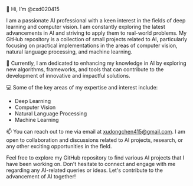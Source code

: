 👋 Hi, I’m @cxd020415

I am a passionate AI professional with a keen interest in the fields of deep learning and computer vision. I am constantly exploring the latest advancements in AI and striving to apply them to real-world problems. My GitHub repository is a collection of small projects related to AI, particularly focusing on practical implementations in the areas of computer vision, natural language processing, and machine learning.

🌱 Currently, I am dedicated to enhancing my knowledge in AI by exploring new algorithms, frameworks, and tools that can contribute to the development of innovative and impactful solutions.

💻 Some of the key areas of my expertise and interest include:
- Deep Learning
- Computer Vision
- Natural Language Processing
- Machine Learning

📫 You can reach out to me via email at xudongchen415@gmail.com. I am open to collaboration and discussions related to AI projects, research, or any other exciting opportunities in the field.

Feel free to explore my GitHub repository to find various AI projects that I have been working on. Don't hesitate to connect and engage with me regarding any AI-related queries or ideas. Let's contribute to the advancement of AI together!

